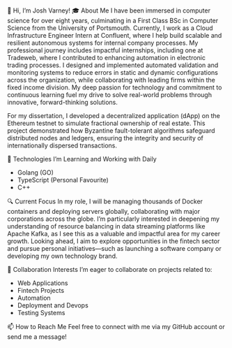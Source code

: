 👋 Hi, I’m Josh Varney!
🎓 About Me
I have been immersed in computer science for over eight years, culminating in a First Class BSc in Computer Science from the University of Portsmouth. Currently, I work as a Cloud Infrastructure Engineer Intern at Confluent, where I help build scalable and resilient autonomous systems for internal company processes. My professional journey includes impactful internships, including one at Tradeweb, where I contributed to enhancing automation in electronic trading processes. I designed and implemented automated validation and monitoring systems to reduce errors in static and dynamic configurations across the organization, while collaborating with leading firms within the fixed income division. My deep passion for technology and commitment to continuous learning fuel my drive to solve real-world problems through innovative, forward-thinking solutions. 

For my dissertation, I developed a decentralized application (dApp) on the Ethereum testnet to simulate fractional ownership of real estate. This project demonstrated how Byzantine fault-tolerant algorithms safeguard distributed nodes and ledgers, ensuring the integrity and security of internationally dispersed transactions.

🌱 Technologies I’m Learning and Working with Daily
- Golang (GO)
- TypeScript (Personal Favourite)
- C++ 
  
🔍 Current Focus
In my role, I will be managing thousands of Docker containers and deploying servers globally, collaborating with major corporations across the globe. I’m particularly interested in deepening my understanding of resource balancing in data streaming platforms like Apache Kafka, as I see this as a valuable and impactful area for my career growth. Looking ahead, I aim to explore opportunities in the fintech sector and pursue personal initiatives—such as launching a software company or developing my own technology brand. 

🤝 Collaboration Interests
I’m eager to collaborate on projects related to:

- Web Applications
- Fintech Projects 
- Automation
- Deployment and Devops
- Testing Systems 

📫 How to Reach Me
Feel free to connect with me via my GitHub account or send me a message! 
